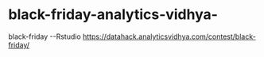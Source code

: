 # black-friday-analytics-vidhya-
black-friday --Rstudio
https://datahack.analyticsvidhya.com/contest/black-friday/
